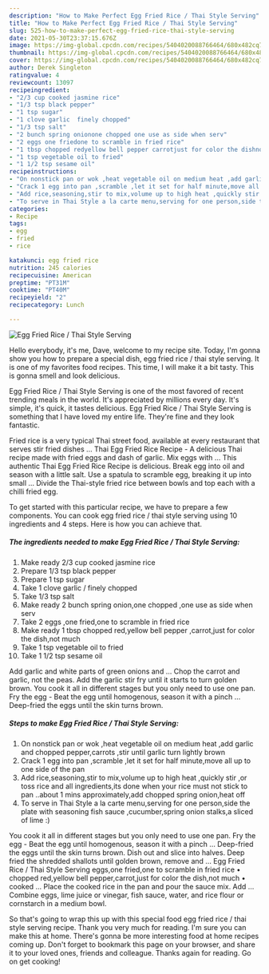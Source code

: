 ```yaml
---
description: "How to Make Perfect Egg Fried Rice / Thai Style Serving"
title: "How to Make Perfect Egg Fried Rice / Thai Style Serving"
slug: 525-how-to-make-perfect-egg-fried-rice-thai-style-serving
date: 2021-05-30T23:37:15.676Z
image: https://img-global.cpcdn.com/recipes/5404020088766464/680x482cq70/egg-fried-rice-thai-style-serving-recipe-main-photo.jpg
thumbnail: https://img-global.cpcdn.com/recipes/5404020088766464/680x482cq70/egg-fried-rice-thai-style-serving-recipe-main-photo.jpg
cover: https://img-global.cpcdn.com/recipes/5404020088766464/680x482cq70/egg-fried-rice-thai-style-serving-recipe-main-photo.jpg
author: Derek Singleton
ratingvalue: 4
reviewcount: 13097
recipeingredient:
- "2/3 cup cooked jasmine rice"
- "1/3 tsp black pepper"
- "1 tsp sugar"
- "1 clove garlic  finely chopped"
- "1/3 tsp salt"
- "2 bunch spring onionone chopped one use as side when serv"
- "2 eggs one friedone to scramble in fried rice"
- "1 tbsp chopped redyellow bell pepper carrotjust for color the dishnot much"
- "1 tsp vegetable oil to fried"
- "1 1/2 tsp sesame oil"
recipeinstructions:
- "On nonstick pan or wok ,heat vegetable oil on medium heat ,add garlic and chopped pepper,carrots ,stir until garlic turn lightly brown"
- "Crack 1 egg into pan ,scramble ,let it set for half minute,move all up to one side of the pan"
- "Add rice,seasoning,stir to mix,volume up to high heat ,quickly stir ,or toss rice and all ingredients,its done when your rice must not stick to pan ..about 1 mins approximately,add chopped spring onion,heat off"
- "To serve in Thai Style a la carte menu,serving for one person,side the plate with seasoning fish sauce ,cucumber,spring onion stalks,a sliced of lime :)"
categories:
- Recipe
tags:
- egg
- fried
- rice

katakunci: egg fried rice 
nutrition: 245 calories
recipecuisine: American
preptime: "PT31M"
cooktime: "PT40M"
recipeyield: "2"
recipecategory: Lunch

---
```



![Egg Fried Rice / Thai Style Serving](https://img-global.cpcdn.com/recipes/5404020088766464/680x482cq70/egg-fried-rice-thai-style-serving-recipe-main-photo.jpg)

Hello everybody, it's me, Dave, welcome to my recipe site. Today, I'm gonna show you how to prepare a special dish, egg fried rice / thai style serving. It is one of my favorites food recipes. This time, I will make it a bit tasty. This is gonna smell and look delicious.

Egg Fried Rice / Thai Style Serving is one of the most favored of recent trending meals in the world. It's appreciated by millions every day. It's simple, it's quick, it tastes delicious. Egg Fried Rice / Thai Style Serving is something that I have loved my entire life. They're fine and they look fantastic.

Fried rice is a very typical Thai street food, available at every restaurant that serves stir fried dishes … Thai Egg Fried Rice Recipe - A delicious Thai recipe made with fried eggs and dash of garlic. Mix eggs with … This authentic Thai Egg Fried Rice Recipe is delicious. Break egg into oil and season with a little salt. Use a spatula to scramble egg, breaking it up into small … Divide the Thai-style fried rice between bowls and top each with a chilli fried egg.


To get started with this particular recipe, we have to prepare a few components. You can cook egg fried rice / thai style serving using 10 ingredients and 4 steps. Here is how you can achieve that.

<!--inarticleads1-->

##### The ingredients needed to make Egg Fried Rice / Thai Style Serving:

1. Make ready 2/3 cup cooked jasmine rice
1. Prepare 1/3 tsp black pepper
1. Prepare 1 tsp sugar
1. Take 1 clove garlic / finely chopped
1. Take 1/3 tsp salt
1. Make ready 2 bunch spring onion,one chopped ,one use as side when serv
1. Take 2 eggs ,one fried,one to scramble in fried rice
1. Make ready 1 tbsp chopped red,yellow bell pepper ,carrot,just for color the dish,not much
1. Take 1 tsp vegetable oil to fried
1. Take 1 1/2 tsp sesame oil


Add garlic and white parts of green onions and … Chop the carrot and garlic, not the peas. Add the garlic stir fry until it starts to turn golden brown. You cook it all in different stages but you only need to use one pan. Fry the egg - Beat the egg until homogenous, season it with a pinch … Deep-fried the eggs until the skin turns brown. 

<!--inarticleads2-->

##### Steps to make Egg Fried Rice / Thai Style Serving:

1. On nonstick pan or wok ,heat vegetable oil on medium heat ,add garlic and chopped pepper,carrots ,stir until garlic turn lightly brown
1. Crack 1 egg into pan ,scramble ,let it set for half minute,move all up to one side of the pan
1. Add rice,seasoning,stir to mix,volume up to high heat ,quickly stir ,or toss rice and all ingredients,its done when your rice must not stick to pan ..about 1 mins approximately,add chopped spring onion,heat off
1. To serve in Thai Style a la carte menu,serving for one person,side the plate with seasoning fish sauce ,cucumber,spring onion stalks,a sliced of lime :)


You cook it all in different stages but you only need to use one pan. Fry the egg - Beat the egg until homogenous, season it with a pinch … Deep-fried the eggs until the skin turns brown. Dish out and slice into halves. Deep fried the shredded shallots until golden brown, remove and … Egg Fried Rice / Thai Style Serving eggs,one fried,one to scramble in fried rice • chopped red,yellow bell pepper,carrot,just for color the dish,not much • cooked … Place the cooked rice in the pan and pour the sauce mix. Add … Combine eggs, lime juice or vinegar, fish sauce, water, and rice flour or cornstarch in a medium bowl. 

So that's going to wrap this up with this special food egg fried rice / thai style serving recipe. Thank you very much for reading. I'm sure you can make this at home. There's gonna be more interesting food at home recipes coming up. Don't forget to bookmark this page on your browser, and share it to your loved ones, friends and colleague. Thanks again for reading. Go on get cooking!
